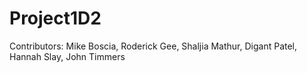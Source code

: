 # Project1D2
Contributors: Mike Boscia, Roderick Gee, Shaljia Mathur, Digant Patel, Hannah Slay, John Timmers